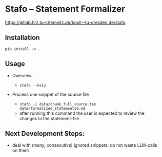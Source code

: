 # Stafo – Statement Formalizer


<https://gitlab.hrz.tu-chemnitz.de/knoll--tu-dresden.de/stafo>

## Installation

`pip install -e .`


## Usage

- Overview:
    - `stafo --help`

- Process one snippet of the source file
    - `stafo -i data/chunk_full_source.tex data/formalized_statements0.md`
    - after running this command the user is expected to review the changes to the statement-file



## Next Development Steps:

- deal with (many, consecutive) ignored snippets: do not waste LLM-calls on them
